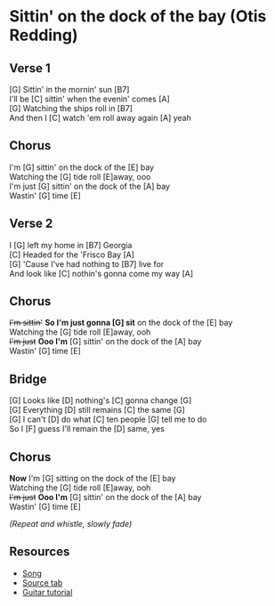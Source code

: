 # Sittin' on the dock of the bay (Otis Redding)
 
## Verse 1

[G] Sittin' in the mornin' sun [B7]  
I'll be [C] sittin' when the evenin' comes [A]  
[G] Watching the ships roll in [B7]  
And then I [C] watch 'em roll away again [A] yeah

## Chorus

I'm [G] sittin' on the dock of the [E] bay  
Watching the [G] tide roll [E]away, ooo  
I'm just [G] sittin' on the dock of the [A] bay  
Wastin' [G] time [E]

## Verse 2

I [G] left my home in [B7] Georgia  
[C] Headed for the 'Frisco Bay [A]  
[G] 'Cause I've had nothing to [B7] live for  
And look like [C] nothin's gonna come my way [A]

## Chorus

~~I'm sittin'~~ **So I'm just gonna [G] sit** on the dock of the [E] bay  
Watching the [G] tide roll [E]away, ooh  
~~I'm just~~ **Ooo I'm** [G] sittin' on the dock of the [A] bay  
Wastin' [G] time [E]

## Bridge

                         
[G] Looks like [D] nothing's [C] gonna change [G]  
[G] Everything [D] still remains [C] the same [G]  
[G] I can't [D] do what [C] ten people [G] tell me to do  
So I [F] guess I'll remain the [D] same, yes

## Chorus

**Now** I'm [G] sitting on the dock of the [E] bay  
Watching the [G] tide roll [E]away, ooh  
~~I'm just~~ **Ooo I'm** [G] sittin' on the dock of the [A] bay  
Wastin' [G] time [E]

_(Repeat and whistle, slowly fade)_

## Resources

- [Song](https://www.youtube.com/watch?v=rTVjnBo96Ug)
- [Source tab](https://tabs.ultimate-guitar.com/tab/otis-redding/sittin-on-the-dock-of-the-bay-chords-1088518)
- [Guitar tutorial](https://www.youtube.com/watch?v=WNvoNPbmREY)
